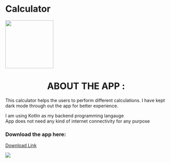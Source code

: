 # Calculator
<img height="150" src="https://firebasestorage.googleapis.com/v0/b/github--images.appspot.com/o/calculator%2Fcircle-cropped.png?alt=media&token=ffe4bf13-844e-44a2-9c0c-921c5b0f6a4e"></img>
<center><h1><b>ABOUT THE APP :</b></h1></center>
<p>This calculator helps the users to perform different calculations. I have kept dark mode through out the app for better experience.  </p>
I am using Kotlin as my backend programming langauge<br>
App does not need any kind of internet connectivity for any purpose<br>


<p><h3>Download the app here: </h3></p>
<a href="https://firebasestorage.googleapis.com/v0/b/github--images.appspot.com/o/calculator%2Fcalculator%20-%20adityakamath16.apk?alt=media&token=44fc3fbc-ea11-4134-a329-2a7562e4332f">Download Link</a>

<p></p>
<p></p>

<img src="https://firebasestorage.googleapis.com/v0/b/github--images.appspot.com/o/calculator%2Fcalculator%20banner.jpg?alt=media&token=9331b596-b478-4c50-8a90-e1ea9a2548fa"></img>
